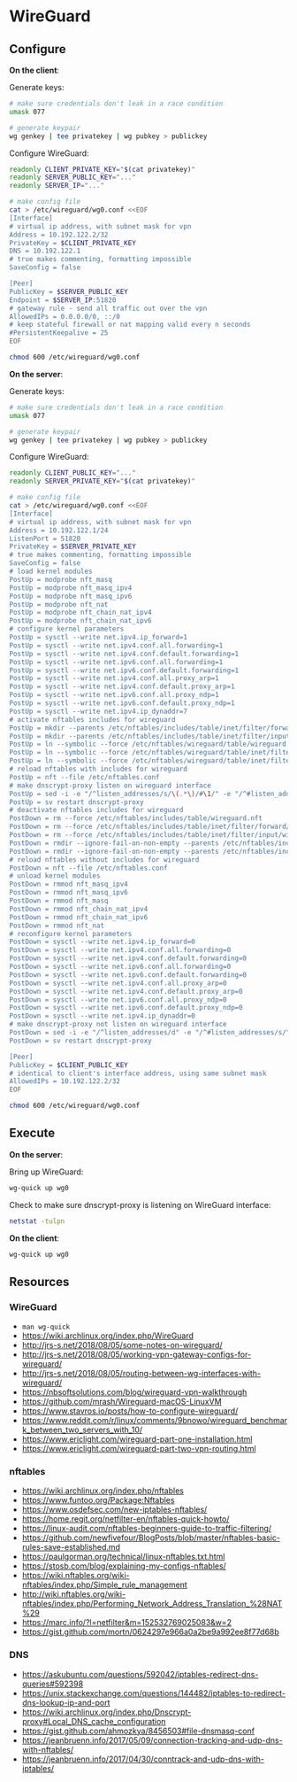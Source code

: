 # WireGuard

## Configure

**On the client**:

Generate keys:

```sh
# make sure credentials don't leak in a race condition
umask 077

# generate keypair
wg genkey | tee privatekey | wg pubkey > publickey
```

Configure WireGuard:

```sh
readonly CLIENT_PRIVATE_KEY="$(cat privatekey)"
readonly SERVER_PUBLIC_KEY="..."
readonly SERVER_IP="..."

# make config file
cat > /etc/wireguard/wg0.conf <<EOF
[Interface]
# virtual ip address, with subnet mask for vpn
Address = 10.192.122.2/32
PrivateKey = $CLIENT_PRIVATE_KEY
DNS = 10.192.122.1
# true makes commenting, formatting impossible
SaveConfig = false

[Peer]
PublicKey = $SERVER_PUBLIC_KEY
Endpoint = $SERVER_IP:51820
# gateway rule - send all traffic out over the vpn
AllowedIPs = 0.0.0.0/0, ::/0
# keep stateful firewall or nat mapping valid every n seconds
#PersistentKeepalive = 25
EOF

chmod 600 /etc/wireguard/wg0.conf
```

**On the server**:

Generate keys:

```sh
# make sure credentials don't leak in a race condition
umask 077

# generate keypair
wg genkey | tee privatekey | wg pubkey > publickey
```

Configure WireGuard:

```sh
readonly CLIENT_PUBLIC_KEY="..."
readonly SERVER_PRIVATE_KEY="$(cat privatekey)"

# make config file
cat > /etc/wireguard/wg0.conf <<EOF
[Interface]
# virtual ip address, with subnet mask for vpn
Address = 10.192.122.1/24
ListenPort = 51820
PrivateKey = $SERVER_PRIVATE_KEY
# true makes commenting, formatting impossible
SaveConfig = false
# load kernel modules
PostUp = modprobe nft_masq
PostUp = modprobe nft_masq_ipv4
PostUp = modprobe nft_masq_ipv6
PostUp = modprobe nft_nat
PostUp = modprobe nft_chain_nat_ipv4
PostUp = modprobe nft_chain_nat_ipv6
# configure kernel parameters
PostUp = sysctl --write net.ipv4.ip_forward=1
PostUp = sysctl --write net.ipv4.conf.all.forwarding=1
PostUp = sysctl --write net.ipv4.conf.default.forwarding=1
PostUp = sysctl --write net.ipv6.conf.all.forwarding=1
PostUp = sysctl --write net.ipv6.conf.default.forwarding=1
PostUp = sysctl --write net.ipv4.conf.all.proxy_arp=1
PostUp = sysctl --write net.ipv4.conf.default.proxy_arp=1
PostUp = sysctl --write net.ipv6.conf.all.proxy_ndp=1
PostUp = sysctl --write net.ipv6.conf.default.proxy_ndp=1
PostUp = sysctl --write net.ipv4.ip_dynaddr=7
# activate nftables includes for wireguard
PostUp = mkdir --parents /etc/nftables/includes/table/inet/filter/forward
PostUp = mkdir --parents /etc/nftables/includes/table/inet/filter/input
PostUp = ln --symbolic --force /etc/nftables/wireguard/table/wireguard.nft /etc/nftables/includes/table
PostUp = ln --symbolic --force /etc/nftables/wireguard/table/inet/filter/forward/wireguard.nft /etc/nftables/includes/table/inet/filter/forward
PostUp = ln --symbolic --force /etc/nftables/wireguard/table/inet/filter/input/wireguard.nft /etc/nftables/includes/table/inet/filter/input
# reload nftables with includes for wireguard
PostUp = nft --file /etc/nftables.conf
# make dnscrypt-proxy listen on wireguard interface
PostUp = sed -i -e "/^listen_addresses/s/\(.*\)/#\1/" -e "/^#listen_addresses/p" -e "s/^#\(listen_addresses = \[.*\)\]/\1, '10.192.122.1:53']/" /etc/dnscrypt-proxy.toml
PostUp = sv restart dnscrypt-proxy
# deactivate nftables includes for wireguard
PostDown = rm --force /etc/nftables/includes/table/wireguard.nft
PostDown = rm --force /etc/nftables/includes/table/inet/filter/forward/wireguard.nft
PostDown = rm --force /etc/nftables/includes/table/inet/filter/input/wireguard.nft
PostDown = rmdir --ignore-fail-on-non-empty --parents /etc/nftables/includes/table/inet/filter/forward
PostDown = rmdir --ignore-fail-on-non-empty --parents /etc/nftables/includes/table/inet/filter/input
# reload nftables without includes for wireguard
PostDown = nft --file /etc/nftables.conf
# unload kernel modules
PostDown = rmmod nft_masq_ipv4
PostDown = rmmod nft_masq_ipv6
PostDown = rmmod nft_masq
PostDown = rmmod nft_chain_nat_ipv4
PostDown = rmmod nft_chain_nat_ipv6
PostDown = rmmod nft_nat
# reconfigure kernel parameters
PostDown = sysctl --write net.ipv4.ip_forward=0
PostDown = sysctl --write net.ipv4.conf.all.forwarding=0
PostDown = sysctl --write net.ipv4.conf.default.forwarding=0
PostDown = sysctl --write net.ipv6.conf.all.forwarding=0
PostDown = sysctl --write net.ipv6.conf.default.forwarding=0
PostDown = sysctl --write net.ipv4.conf.all.proxy_arp=0
PostDown = sysctl --write net.ipv4.conf.default.proxy_arp=0
PostDown = sysctl --write net.ipv6.conf.all.proxy_ndp=0
PostDown = sysctl --write net.ipv6.conf.default.proxy_ndp=0
PostDown = sysctl --write net.ipv4.ip_dynaddr=0
# make dnscrypt-proxy not listen on wireguard interface
PostDown = sed -i -e "/^listen_addresses/d" -e "/^#listen_addresses/s/^#\(.*\)/\1/" /etc/dnscrypt-proxy.toml
PostDown = sv restart dnscrypt-proxy

[Peer]
PublicKey = $CLIENT_PUBLIC_KEY
# identical to client's interface address, using same subnet mask
AllowedIPs = 10.192.122.2/32
EOF

chmod 600 /etc/wireguard/wg0.conf
```

## Execute

**On the server**:

Bring up WireGuard:

```sh
wg-quick up wg0
```

Check to make sure dnscrypt-proxy is listening on WireGuard interface:

```sh
netstat -tulpn
```

**On the client**:

```sh
wg-quick up wg0
```

## Resources

### WireGuard

- `man wg-quick`
- https://wiki.archlinux.org/index.php/WireGuard
- http://jrs-s.net/2018/08/05/some-notes-on-wireguard/
- http://jrs-s.net/2018/08/05/working-vpn-gateway-configs-for-wireguard/
- http://jrs-s.net/2018/08/05/routing-between-wg-interfaces-with-wireguard/
- https://nbsoftsolutions.com/blog/wireguard-vpn-walkthrough
- https://github.com/mrash/Wireguard-macOS-LinuxVM
- https://www.stavros.io/posts/how-to-configure-wireguard/
- https://www.reddit.com/r/linux/comments/9bnowo/wireguard_benchmark_between_two_servers_with_10/
- https://www.ericlight.com/wireguard-part-one-installation.html
- https://www.ericlight.com/wireguard-part-two-vpn-routing.html

### nftables

- https://wiki.archlinux.org/index.php/nftables
- https://www.funtoo.org/Package:Nftables
- https://www.osdefsec.com/new-iptables-nftables/
- https://home.regit.org/netfilter-en/nftables-quick-howto/
- https://linux-audit.com/nftables-beginners-guide-to-traffic-filtering/
- https://github.com/newfivefour/BlogPosts/blob/master/nftables-basic-rules-save-established.md
- https://paulgorman.org/technical/linux-nftables.txt.html
- https://stosb.com/blog/explaining-my-configs-nftables/
- https://wiki.nftables.org/wiki-nftables/index.php/Simple_rule_management
- http://wiki.nftables.org/wiki-nftables/index.php/Performing_Network_Address_Translation_%28NAT%29
- https://marc.info/?l=netfilter&m=152532769025083&w=2
- https://gist.github.com/mortn/0624297e966a0a2be9a992ee8f77d68b

### DNS

- https://askubuntu.com/questions/592042/iptables-redirect-dns-queries#592398
- https://unix.stackexchange.com/questions/144482/iptables-to-redirect-dns-lookup-ip-and-port
- https://wiki.archlinux.org/index.php/Dnscrypt-proxy#Local_DNS_cache_configuration
- https://gist.github.com/ahmozkya/8456503#file-dnsmasq-conf
- https://jeanbruenn.info/2017/05/09/connection-tracking-and-udp-dns-with-nftables/
- https://jeanbruenn.info/2017/04/30/conntrack-and-udp-dns-with-iptables/

<!-- vim: set filetype=markdown foldmethod=marker foldlevel=0 nowrap -->
